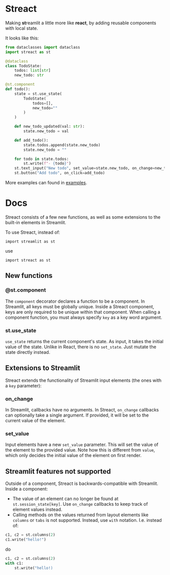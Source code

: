 # Streact

Making **st**reamlit a little more like **react**, by adding reusable components with local state.

It looks like this:
```python
from dataclasses import dataclass
import streact as st

@dataclass
class TodoState:
    todos: list[str]
    new_todo: str

@st.component
def todo():
    state = st.use_state(
        TodoState(
            todos=[],
            new_todo=""
        )
    )

    def new_todo_updated(val: str):
        state.new_todo = val

    def add_todo():
        state.todos.append(state.new_todo)
        state.new_todo = ""

    for todo in state.todos:
        st.write(f"- {todo}")
    st.text_input("New todo", set_value=state.new_todo, on_change=new_todo_updated)
    st.button("Add todo", on_click=add_todo)

```

More examples can found in [examples](examples).

# Docs
Streact consists of a few new functions, as well as some extensions to the built-in elements in Streamlit.

To use Streact, instead of:

`import streamlit as st`

use

 `import streact as st`

## New functions

### @st.component

The `component` decorator declares a function to be a component. In Streamlit, all keys must be globally unique. Inside a Streact component, keys are only required to be unique within that component. When calling a component function, you must always specify `key` as a key word argument.

### st.use_state
`use_state` returns the current component's state. As input, it takes the initial value of the state. Unlike in React, there is no `set_state`. Just mutate the state directly instead.

## Extensions to Streamlit

Streact extends the functionality of Streamlit input elements (the ones with a `key` parameter):

### on_change
In Streamlit, callbacks have no arguments. In Streact, `on_change` callbacks can optionally take a single argument. If provided, it will be set to the current value of the element.

### set_value
Input elements have a new `set_value` parameter. This will set the value of the element to the provided value. Note how this is different from `value`, which only decides the initial value of the element on first render.

## Streamlit features not supported

Outside of a component, Streact is backwards-compatible with Streamlit. Inside a component:
- The value of an element can no longer be found at `st.session_state[key]`. Use `on_change` callbacks to keep track of element values instead.
- Calling methods on the values returned from layout elements like `columns` or `tabs` is not supported. Instead, use `with` notation.
I.e. instead of:
```python
c1, c2 = st.columns(2)
c1.write("hello!")
```
do
```python
c1, c2 = st.columns(2)
with c1:
    st.write("hello!)
```
